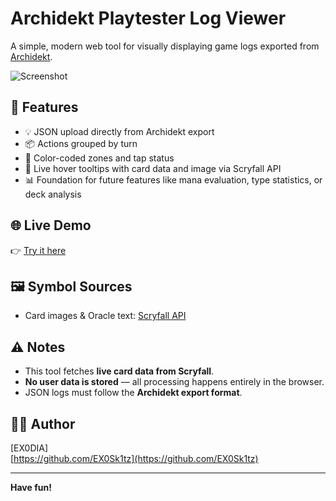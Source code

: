 # Archidekt Playtester Log Viewer

A simple, modern web tool for visually displaying game logs exported from [Archidekt](https://archidekt.com).

![Screenshot](https://github.com/user-attachments/assets/d4afccbd-70c0-4c8f-aaf5-77033f4b1da6)

## 🔧 Features

- 💡 JSON upload directly from Archidekt export
- 📦 Actions grouped by turn
- 🎨 Color-coded zones and tap status
- 🧠 Live hover tooltips with card data and image via Scryfall API
- 📊 Foundation for future features like mana evaluation, type statistics, or deck analysis

## 🌐 Live Demo

👉 [Try it here](https://ex0sk1tz.github.io/edh-log-viewer/)

## 🖼️ Symbol Sources

- Card images & Oracle text: [Scryfall API](https://scryfall.com/docs/api)

## ⚠️ Notes

- This tool fetches **live card data from Scryfall**.
- **No user data is stored** — all processing happens entirely in the browser.
- JSON logs must follow the **Archidekt export format**.

## 🧑‍💻 Author

[EX0DIA]  
[https://github.com/EX0Sk1tz](https://github.com/EX0Sk1tz)

---

**Have fun!**
